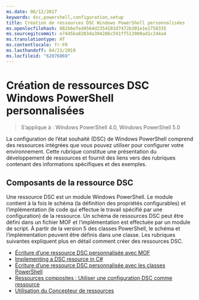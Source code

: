 ```yaml
---
ms.date: 06/12/2017
keywords: dsc,powershell,configuration,setup
title: Création de ressources DSC Windows PowerShell personnalisées
ms.openlocfilehash: 882b6efed4564d2354183d7472b301e1e1758335
ms.sourcegitcommit: e7445ba8203da304286c591ff513900ad1c244a4
ms.translationtype: HT
ms.contentlocale: fr-FR
ms.lasthandoff: 04/23/2019
ms.locfileid: "62076869"
---
```

# <a name="build-custom-windows-powershell-desired-state-configuration-resources"></a>Création de ressources DSC Windows PowerShell personnalisées

> S’applique à : Windows PowerShell 4.0, Windows PowerShell 5.0

La configuration de l’état souhaité (DSC) de Windows PowerShell comprend des ressources intégrées que vous pouvez utiliser pour configurer votre environnement. Cette rubrique constitue une présentation du développement de ressources et fournit des liens vers des rubriques contenant des informations spécifiques et des exemples.

## <a name="dsc-resource-components"></a>Composants de la ressource DSC

Une ressource DSC est un module Windows PowerShell. Le module contient à la fois le schéma (la définition des propriétés configurables) et l’implémentation (le code qui effectue le travail spécifié par une configuration) de la ressource. Un schéma de ressources DSC peut être défini dans un fichier MOF et l’implémentation est effectuée par un module de script. À partir de la version 5 des classes PowerShell, le schéma et l’implémentation peuvent être définis dans une classe. Les rubriques suivantes expliquent plus en détail comment créer des ressources DSC.

* [Écriture d’une ressource DSC personnalisée avec MOF](authoringResourceMOF.md)
* [Implementing a DSC resource in C#](authoringResourceMofCS.md)
* [Écriture d’une ressource DSC personnalisée avec les classes PowerShell](authoringResourceClass.md)
* [Ressources composites : Utiliser une configuration DSC comme ressource](authoringResourceComposite.md)
* [Utilisation du Concepteur de ressources](../authoringResourceMofDesigner.md)
